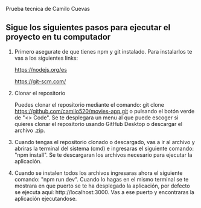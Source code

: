 Prueba tecnica de Camilo Cuevas

## Sigue los siguientes pasos para ejecutar el proyecto en tu computador

1. Primero asegurate de que tienes npm y git instalado.
   Para instalarlos te vas a los siguientes links:

   https://nodejs.org/es

   https://git-scm.com/

2. Clonar el repositorio

   Puedes clonar el repositorio mediante el comando: git clone https://github.com/camilo520/movies-app.git o pulsando el botón verde de "<> Code". Se te desplegara un menu al que puede escoger si quieres clonar el repositorio usando GitHub Desktop o descargar el archivo .zip.

3. Cuando tengas el repositorio clonado o descargado, vas a ir al archivo y abriras la terminal del sistema (cmd) e ingresaras el siguiente comando: "npm install". Se te descargaran los archivos necesario para ejecutar la aplicación.

4. Cuando se instalen todos los archivos ingresaras ahora el siguiente comando: "npm run dev". Cuando lo hagas en el mismo terminal se te mostrara en que puerto se te ha desplegado la aplicación, por defecto se ejecuta aquí: http://localhost:3000. Vas a ese puerto y encontraras la aplicación ejecutandose.

